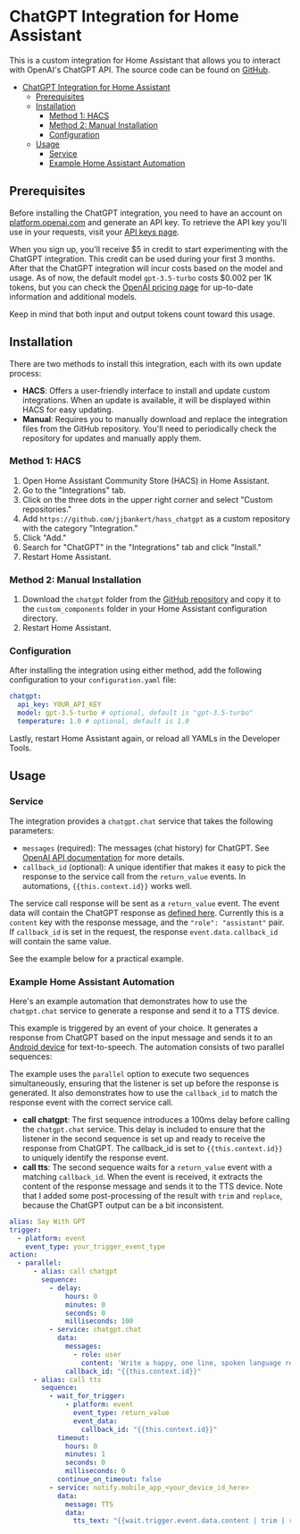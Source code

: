 # ChatGPT Integration for Home Assistant

This is a custom integration for Home Assistant that allows you to interact with OpenAI's ChatGPT API. The source code can be found on [GitHub](https://github.com/jjbankert/hass_chatgpt).

- [ChatGPT Integration for Home Assistant](#chatgpt-integration-for-home-assistant)
  - [Prerequisites](#prerequisites)
  - [Installation](#installation)
    - [Method 1: HACS](#method-1-hacs)
    - [Method 2: Manual Installation](#method-2-manual-installation)
    - [Configuration](#configuration)
  - [Usage](#usage)
    - [Service](#service)
    - [Example Home Assistant Automation](#example-home-assistant-automation)

## Prerequisites

Before installing the ChatGPT integration, you need to have an account on [platform.openai.com](https://platform.openai.com/) and generate an API key. To retrieve the API key you'll use in your requests, visit your [API keys page](https://platform.openai.com/account/api-keys).

When you sign up, you'll receive $5 in credit to start experimenting with the ChatGPT integration. This credit can be used during your first 3 months.
After that the ChatGPT integration will incur costs based on the model and usage. As of now, the default model `gpt-3.5-turbo` costs $0.002 per 1K tokens, but you can check the [OpenAI pricing page](https://openai.com/pricing) for up-to-date information and additional models.

Keep in mind that both input and output tokens count toward this usage. 

## Installation

There are two methods to install this integration, each with its own update process:

- **HACS**: Offers a user-friendly interface to install and update custom integrations. When an update is available, it will be displayed within HACS for easy updating.
- **Manual**: Requires you to manually download and replace the integration files from the GitHub repository. You'll need to periodically check the repository for updates and manually apply them.

### Method 1: HACS

1. Open Home Assistant Community Store (HACS) in Home Assistant.
2. Go to the "Integrations" tab.
3. Click on the three dots in the upper right corner and select "Custom repositories."
4. Add `https://github.com/jjbankert/hass_chatgpt` as a custom repository with the category "Integration."
5. Click "Add."
6. Search for "ChatGPT" in the "Integrations" tab and click "Install."
7. Restart Home Assistant.

### Method 2: Manual Installation

1. Download the `chatgpt` folder from the [GitHub repository](https://github.com/jjbankert/hass_chatgpt) and copy it to the `custom_components` folder in your Home Assistant configuration directory.
2. Restart Home Assistant.

### Configuration

After installing the integration using either method, add the following configuration to your `configuration.yaml` file:

```yaml
chatgpt:
  api_key: YOUR_API_KEY
  model: gpt-3.5-turbo # optional, default is "gpt-3.5-turbo"
  temperature: 1.0 # optional, default is 1.0
```

Lastly, restart Home Assistant again, or reload all YAMLs in the Developer Tools.

## Usage

### Service

The integration provides a `chatgpt.chat` service that takes the following parameters:

- `messages` (required): The messages (chat history) for ChatGPT. See [OpenAI API documentation](https://platform.openai.com/docs/guides/chat) for more details.
- `callback_id` (optional): A unique identifier that makes it easy to pick the response to the service call from the `return_value` events. In automations, `{{this.context.id}}` works well.

The service call response will be sent as a `return_value` event. The event data will contain the ChatGPT response as [defined here](https://platform.openai.com/docs/api-reference/chat). Currently this is a `content` key with the response message, and the `"role": "assistant"` pair. If `callback_id` is set in the request, the response `event.data.callback_id` will contain the same value.

See the example below for a practical example.

### Example Home Assistant Automation

Here's an example automation that demonstrates how to use the `chatgpt.chat` service to generate a response and send it to a TTS device.

This example is triggered by an event of your choice. It generates a response from ChatGPT based on the input message and sends it to an [Android device](https://companion.home-assistant.io/docs/notifications/notifications-basic/#text-to-speech-notifications) for text-to-speech. The automation consists of two parallel sequences:

The example uses the `parallel` option to execute two sequences simultaneously, ensuring that the listener is set up before the response is generated. It also demonstrates how to use the `callback_id` to match the response event with the correct service call.

- **call chatgpt**: The first sequence introduces a 100ms delay before calling the `chatgpt.chat` service. This delay is included to ensure that the listener in the second sequence is set up and ready to receive the response from ChatGPT. The callback_id is set to `{{this.context.id}}` to uniquely identify the response event.
- **call tts**: The second sequence waits for a `return_value` event with a matching `callback_id`. When the event is received, it extracts the content of the response message and sends it to the TTS device. Note that I added some post-processing of the result with `trim` and `replace`, because the ChatGPT output can be a bit inconsistent.

```yaml
alias: Say With GPT
trigger:
  - platform: event
    event_type: your_trigger_event_type
action:
  - parallel:
      - alias: call chatgpt
        sequence:
          - delay:
              hours: 0
              minutes: 0
              seconds: 0
              milliseconds: 100
          - service: chatgpt.chat
            data:
              messages:
                - role: user
                  content: 'Write a happy, one line, spoken language reminder for the cleaning calendar event.'
              callback_id: "{{this.context.id}}"
      - alias: call tts
        sequence:
          - wait_for_trigger:
              - platform: event
                event_type: return_value
                event_data:
                  callback_id: "{{this.context.id}}"
            timeout:
              hours: 0
              minutes: 1
              seconds: 0
              milliseconds: 0
            continue_on_timeout: false
          - service: notify.mobile_app_<your_device_id_here>
            data:
              message: TTS
              data:
                tts_text: "{{wait.trigger.event.data.content | trim | replace('\"','')}}"
```
